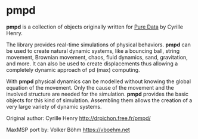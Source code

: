 # pmpd
**pmpd** is a collection of objects originally written for [Pure Data](https://puredata.info/) by Cyrille Henry.

The library provides real-time simulations of physical behaviors. **pmpd** can be used to create natural dynamic systems, like a bouncing ball, string movement, Brownian movement, chaos, fluid dynamics, sand, gravitation, and more. It can also be used to create displacements thus allowing a completely dynamic approach of pd (max) computing.

With **pmpd** physical dynamics can be modelled without knowing the global equation of the movement. Only the cause of the movement and the involved structure are needed for the simulation. **pmpd** provides the basic objects for this kind of simulation. Assembling them allows the creation of a very large variety of dynamic systems.



Original author: Cyrille Henry 
http://drpichon.free.fr/pmpd/




MaxMSP port by: Volker Böhm 
https://vboehm.net

